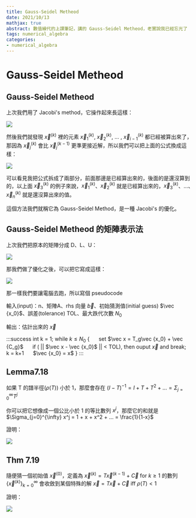 ```yaml
---
title: Gauss-Seidel Metheod
date: 2021/10/13
mathjax: true
abstract: 數值線代的上課筆記，講的 Gauss-Seidel Metheod，老實說我已經忘光了
tags: numerical_algebra
categories:
- numerical_algebra
---
```


# Gauss-Seidel Metheod

## Gauss-Seidel Metheod

上次我們用了 Jacobi's method，它操作起來長這樣：

![](https://i.imgur.com/eUlvTE7.png)

然後我們就發現 $\vec x^{(k)}$ 裡的元素 $\vec x_1^{(k)}$, $\vec x_2^{(k)}$, ... , $\vec x_{i-1}^{(k)}$ 都已經被算出來了，那因為 $\vec x_j^{(k)}$ 會比 $\vec x_j^{(k-1)}$ 更準更接近解，所以我們可以把上面的公式換成這樣：

![](https://i.imgur.com/jwym5dn.png)

可以看見我把公式拆成了兩部分，前面那邊是已經算出來的，後面的是還沒算到的，以上面 $\vec x_3^{(k)}$ 的例子來說，$\vec x_1^{(k)}$、$\vec x_2^{(k)}$ 就是已經算出來的，$\vec x_3^{(k)}$、...、$\vec x_n^{(k)}$ 就是還沒算出來的值。

這個方法我們就稱它為 Gauss-Seidel Method，是一種 Jacobi's 的優化。

## Gauss-Seidel Metheod 的矩陣表示法

上次我們把原本的矩陣分成 D、L、U：

![](https://i.imgur.com/sWswU8M.png)

那我們做了優化之後，可以把它寫成這樣：

![](https://i.imgur.com/25V62pp.png)

那一樣我們要讓電腦去跑，所以寫個 pseudocode

輸入(input)：n、矩陣A、rhs 向量 $\vec b$、初始猜測值(initial guess) $\vec {x_0}$、誤差(tolerance) TOL、最大跌代次數 $N_0$

輸出：估計出來的 $\vec x$

:::success
int k = 1;
while $k \leq N_0$ {
$\quad$ set $\vec x = T_g\vec {x_0} + \vec {C_g}$
$\quad$ if ( \|\| $\vec x - \vec {x_0}$ \|\| < TOL), then ouput $\vec x$ and break; 
$\quad$ k = k+1
$\quad$ $\vec {x_0} = x$
}
:::

## Lemma7.18

如果 T 的譜半徑($\rho(T)$) 小於 1，那麼會存在 $(I-T)^{-1} = I + T + T^2 + ... = \Sigma_{j=0}^{\infty}T^j$ 

你可以把它想像成一個公比小於 1 的等比數列 $x^j$，那麼它的和就是 $\Sigma_{j=0}^{\infty} x^j = 1 + x + x^2 + ... = \frac{1}{1-x}$

證明：

![](https://i.imgur.com/GP1eilB.png)

## Thm 7.19

隨便猜一個初始值 $\vec x^{(0)}$，定義為 $\vec x^{(k)} = T\vec x^{(k-1)} + \vec C$ for $k \ge 1$ 的數列 $\{\vec x ^ {(k)}\}_{k=0}^{\infty}$ 會收斂到某個特殊的解 $\vec x = T\vec x + \vec C$ iff $\rho(T) < 1$

證明：

![](https://i.imgur.com/fCm1JUg.png)